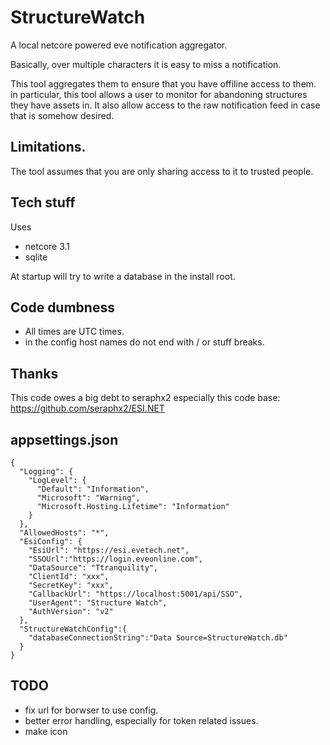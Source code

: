 # StructureWatch
A local netcore powered eve notification aggregator.

Basically, over multiple characters it is easy to miss a notification.

This tool aggregates them to ensure that you have offiline access to them. in particular, this tool allows a user to monitor for abandoning structures they have assets in. It also allow access to the raw notification feed in case that is somehow desired.

## Limitations.

The tool assumes that you are only sharing access to it to trusted people. 


## Tech stuff
Uses
* netcore 3.1
* sqlite

At startup will try to write a database in the install root.


## Code dumbness
* All times are UTC times.
* in the config host names do not end with / or stuff breaks.

## Thanks
This code owes a big debt to seraphx2 especially this code base: https://github.com/seraphx2/ESI.NET

## appsettings.json 

`````
{
  "Logging": {
    "LogLevel": {
      "Default": "Information",
      "Microsoft": "Warning",
      "Microsoft.Hosting.Lifetime": "Information"
    }
  },
  "AllowedHosts": "*",
  "EsiConfig": {
    "EsiUrl": "https://esi.evetech.net",
    "SSOUrl":"https://login.eveonline.com",
    "DataSource": "Ttranquility",
    "ClientId": "xxx",
    "SecretKey": "xxx",
    "CallbackUrl": "https://localhost:5001/api/SSO",
    "UserAgent": "Structure Watch",
    "AuthVersion": "v2"
  },
  "StructureWatchConfig":{
    "databaseConnectionString":"Data Source=StructureWatch.db"
  }
}
`````

## TODO
* fix url for borwser to use config.
* better error handling, especially for token related issues.
* make icon


